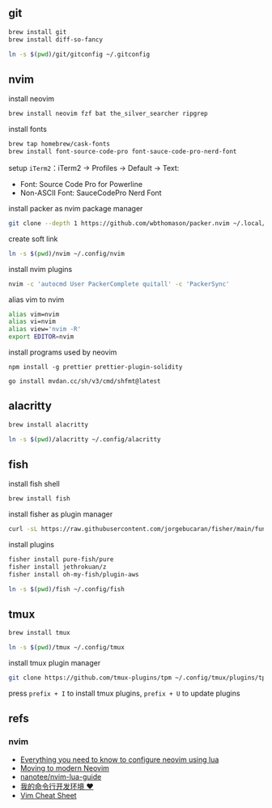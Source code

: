 ## git

```bash
brew install git
brew install diff-so-fancy

ln -s $(pwd)/git/gitconfig ~/.gitconfig
```

## nvim

install neovim

```bash
brew install neovim fzf bat the_silver_searcher ripgrep
```

install fonts

```bash
brew tap homebrew/cask-fonts
brew install font-source-code-pro font-sauce-code-pro-nerd-font
```

setup `iTerm2`：iTerm2 -> Profiles -> Default -> Text:

- Font: Source Code Pro for Powerline
- Non-ASCII Font: SauceCodePro Nerd Font

install packer as nvim package manager

```bash
git clone --depth 1 https://github.com/wbthomason/packer.nvim ~/.local/share/nvim/site/pack/packer/start/packer.nvim
```

create soft link

```bash
ln -s $(pwd)/nvim ~/.config/nvim
```

install nvim plugins

```bash
nvim -c 'autocmd User PackerComplete quitall' -c 'PackerSync'
```

alias vim to nvim

```bash
alias vim=nvim
alias vi=nvim
alias view='nvim -R'
export EDITOR=nvim
```

install programs used by neovim

```
npm install -g prettier prettier-plugin-solidity

go install mvdan.cc/sh/v3/cmd/shfmt@latest
```

## alacritty

```bash
brew install alacritty

ln -s $(pwd)/alacritty ~/.config/alacritty
```

## fish

install fish shell

```bash
brew install fish
```

install fisher as plugin manager

```bash
curl -sL https://raw.githubusercontent.com/jorgebucaran/fisher/main/functions/fisher.fish | source && fisher install jorgebucaran/fisher
```

install plugins

```bash
fisher install pure-fish/pure
fisher install jethrokuan/z
fisher install oh-my-fish/plugin-aws
```

```bash
ln -s $(pwd)/fish ~/.config/fish
```

## tmux

```bash
brew install tmux

ln -s $(pwd)/tmux ~/.config/tmux
```

install tmux plugin manager

```bash
git clone https://github.com/tmux-plugins/tpm ~/.config/tmux/plugins/tpm
```

press `prefix + I` to install tmux plugins, `prefix + U` to update plugins

## refs

### nvim

- [Everything you need to know to configure neovim using lua](https://vonheikemen.github.io/devlog/tools/configuring-neovim-using-lua/)
- [Moving to modern Neovim](https://toroid.org/modern-neovim)
- [nanotee/nvim-lua-guide](https://github.com/nanotee/nvim-lua-guide)
- [我的命令行开发环境 ❤️](https://writings.sh/post/commandline-tools)
- [Vim Cheat Sheet](https://vim.rtorr.com/)
